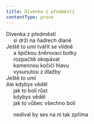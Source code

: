 ```yaml
---
title: Dívenka z předměstí
contentType: prose
---
```


<section>

Dívenka z předměstí  
     si drží na ňadrech dlaně  
Ještě to umí tvářit se vlídně  
     a špičkou šněrovací botky  
     rozpačitě okopávat  
     kamennou kočičí hlavu  
     vysunutou z dlažby  
Ještě to umí  
Ale kdybys věděl  
     jak to bolí růst  
     kdybys věděl  
     jak to vůbec všechno bolí

     nedíval by ses na ni tak zpříma

</section>
